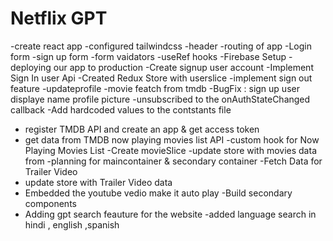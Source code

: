 # Netflix GPT

-create react app
-configured tailwindcss
-header
-routing of app
-Login form
-sign up form
-form vaidators
-useRef hooks
-Firebase Setup
-deploying our app to production
-Create signup user account
-Implement Sign In user Api
-Created Redux Store with userslice
-implement sign out feature
-updateprofile
-movie featch from tmdb
-BugFix : sign up user displaye name profile picture
-unsubscribed to the onAuthStateChanged callback
-Add hardcoded values to the contstants file

- register TMDB API and create an app & get access token
- get data from TMDB now playing movies list API
  -custom hook for Now Playing Movies List
  -Create movieSlice
  -update store with movies data from
  -planning for maincontainer & secondary container
  -Fetch Data for Trailer Video
- update store with Trailer Video data
- Embedded the youtube vedio make it auto play
  -Build secondary components
- Adding gpt search feauture for the website
-added language search in hindi , english ,spanish
